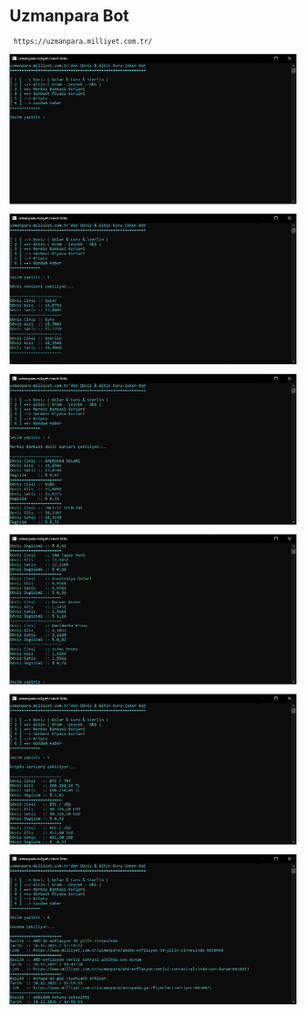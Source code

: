 # Uzmanpara Bot
```sh
 https://uzmanpara.milliyet.com.tr/
```

[![](https://github.com/TurkoBey/Uzmanpara-Bot/blob/main/gorseller/1.PNG)](https://github.com/TurkoBey/Uzmanpara-Bot/blob/main/gorseller/1.PNG)

[![](https://github.com/TurkoBey/Uzmanpara-Bot/blob/main/gorseller/2.PNG)](https://github.com/TurkoBey/Uzmanpara-Bot/blob/main/gorseller/2.PNG)

[![](https://github.com/TurkoBey/Uzmanpara-Bot/blob/main/gorseller/3.PNG)](https://github.com/TurkoBey/Uzmanpara-Bot/blob/main/gorseller/3.PNG)

[![](https://github.com/TurkoBey/Uzmanpara-Bot/blob/main/gorseller/4.PNG)](https://github.com/TurkoBey/Uzmanpara-Bot/blob/main/gorseller/4.PNG)

[![](https://github.com/TurkoBey/Uzmanpara-Bot/blob/main/gorseller/5.PNG)](https://github.com/TurkoBey/Uzmanpara-Bot/blob/main/gorseller/5.PNG)

[![](https://github.com/TurkoBey/Uzmanpara-Bot/blob/main/gorseller/6.PNG)](https://github.com/TurkoBey/Uzmanpara-Bot/blob/main/gorseller/6.PNG)



